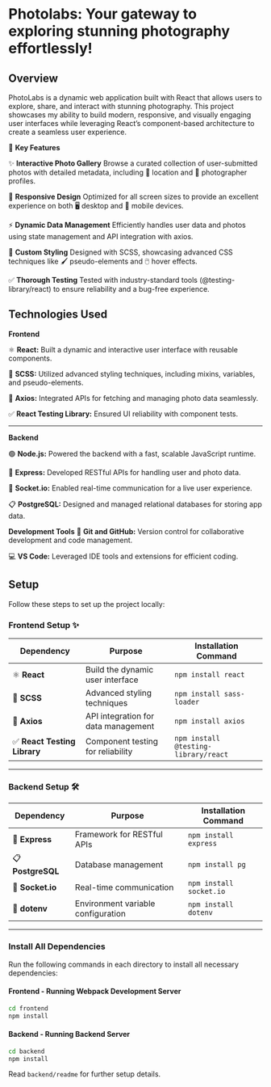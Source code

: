 # Photolabs: Your gateway to exploring stunning photography effortlessly!

## Overview

PhotoLabs is a dynamic web application built with React that allows users to explore, share, and interact with stunning photography. This project showcases my ability to build modern, responsive, and visually engaging user interfaces while leveraging React’s component-based architecture to create a seamless user experience.

🌟 **Key Features**

✨ **Interactive Photo Gallery**
Browse a curated collection of user-submitted photos with detailed metadata, including 📍 location and 👤 photographer profiles.


📱 **Responsive Design**
Optimized for all screen sizes to provide an excellent experience on both 🖥️ desktop and 📲 mobile devices.


⚡ **Dynamic Data Management**
Efficiently handles user data and photos using state management and API integration with axios.


🎨 **Custom Styling**
Designed with SCSS, showcasing advanced CSS techniques like 🖌️ pseudo-elements and 🖱️ hover effects.


✅ **Thorough Testing**
Tested with industry-standard tools (@testing-library/react) to ensure reliability and a bug-free experience.


## Technologies Used

**Frontend**

⚛️ **React:** Built a dynamic and interactive user interface with reusable components.


🎨 **SCSS:** Utilized advanced styling techniques, including mixins, variables, and pseudo-elements.


🔗 **Axios:** Integrated APIs for fetching and managing photo data seamlessly.


✅ **React Testing Library:** Ensured UI reliability with component tests.


---



**Backend**

🟢 **Node.js:** Powered the backend with a fast, scalable JavaScript runtime.


🚀 **Express:** Developed RESTful APIs for handling user and photo data.


📡 **Socket.io:** Enabled real-time communication for a live user experience.


📋 **PostgreSQL:** Designed and managed relational databases for storing app data.


**Development Tools**
🔧 **Git and GitHub:** Version control for collaborative development and code management.


💻 **VS Code:** Leveraged IDE tools and extensions for efficient coding.


## **Setup**

Follow these steps to set up the project locally:

### **Frontend Setup** ✨  
| **Dependency**        | **Purpose**                              | **Installation Command**        |
|-----------------------|------------------------------------------|----------------------------------|
| ⚛️ **React**          | Build the dynamic user interface         | `npm install react`             |
| 🎨 **SCSS**           | Advanced styling techniques              | `npm install sass-loader`       |
| 🔗 **Axios**          | API integration for data management      | `npm install axios`             |
| ✅ **React Testing Library** | Component testing for reliability | `npm install @testing-library/react` |

---

### **Backend Setup** 🛠️  
| **Dependency**        | **Purpose**                              | **Installation Command**        |
|-----------------------|------------------------------------------|----------------------------------|
| 🚀 **Express**        | Framework for RESTful APIs               | `npm install express`           |
| 📋 **PostgreSQL**     | Database management                      | `npm install pg`                |
| 📡 **Socket.io**      | Real-time communication                  | `npm install socket.io`         |
| 🔐 **dotenv**         | Environment variable configuration       | `npm install dotenv`            |

---

### **Install All Dependencies**

Run the following commands in each directory to install all necessary dependencies:

#### **Frontend - Running Webpack Development Server**

```sh
cd frontend
npm install
```

#### **Backend - Running Backend Server**

```sh
cd backend
npm install
```


Read `backend/readme` for further setup details.

